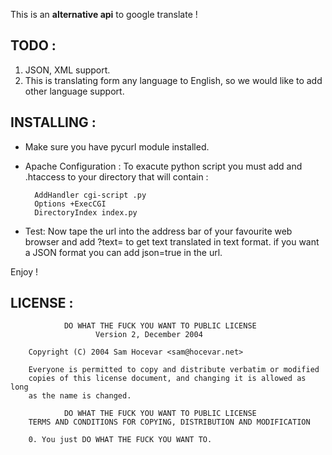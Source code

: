 This is an **alternative api** to google translate !


## TODO :

1. JSON, XML support.
2. This is translating form any language to English, so we would like to add other language support. 


## INSTALLING : 

* Make sure you have pycurl module installed.  
* Apache Configuration : 
To exacute python script you must add and .htaccess to your directory that will contain : 

		AddHandler cgi-script .py
		Options +ExecCGI
		DirectoryIndex index.py

* Test:
Now tape the url into the address bar of your favourite web browser and add ?text=<your text to translate> 
to get text translated in text format. if you want a JSON format you can add json=true in the url.

Enjoy ! 

## LICENSE	:
				DO WHAT THE FUCK YOU WANT TO PUBLIC LICENSE
    	               Version 2, December 2004

		Copyright (C) 2004 Sam Hocevar <sam@hocevar.net>

		Everyone is permitted to copy and distribute verbatim or modified
		copies of this license document, and changing it is allowed as long
		as the name is changed.

				DO WHAT THE FUCK YOU WANT TO PUBLIC LICENSE
		TERMS AND CONDITIONS FOR COPYING, DISTRIBUTION AND MODIFICATION

		0. You just DO WHAT THE FUCK YOU WANT TO.


